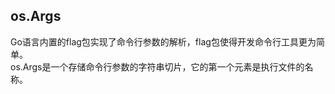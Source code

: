 <h2>os.Args</h2>
Go语言内置的flag包实现了命令行参数的解析，flag包使得开发命令行工具更为简单。<br>
os.Args是一个存储命令行参数的字符串切片，它的第一个元素是执行文件的名称。<br>